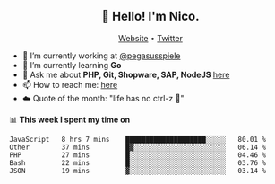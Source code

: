 <h2 align="center">👋 Hello! I'm Nico.</h2>
<p align="center">
  <a href="https://gruselhaus.com">Website</a> •
  <a href="https://twitter.com/NicoFinkernagel">Twitter</a>
</p>


- 🔭 I’m currently working at [@pegasusspiele](https://github.com/pegasusspiele)
- 🌱 I’m currently learning **Go**
- 💬 Ask me about **PHP, Git, Shopware, SAP, NodeJS** [here](https://github.com/gruselhaus/gruselhaus/issues)
- 📫 How to reach me: [here](https://github.com/gruselhaus/gruselhaus/issues)
- ☁️ Quote of the month: "life has no ctrl-z 🌴"

📊 **This week I spent my time on**
<!--START_SECTION:waka-->
```text
JavaScript   8 hrs 7 mins    ████████████████████░░░░░   80.01 % 
Other        37 mins         █▓░░░░░░░░░░░░░░░░░░░░░░░   06.14 % 
PHP          27 mins         █░░░░░░░░░░░░░░░░░░░░░░░░   04.46 % 
Bash         22 mins         █░░░░░░░░░░░░░░░░░░░░░░░░   03.76 % 
JSON         19 mins         ▓░░░░░░░░░░░░░░░░░░░░░░░░   03.14 % 
```
<!--END_SECTION:waka-->

